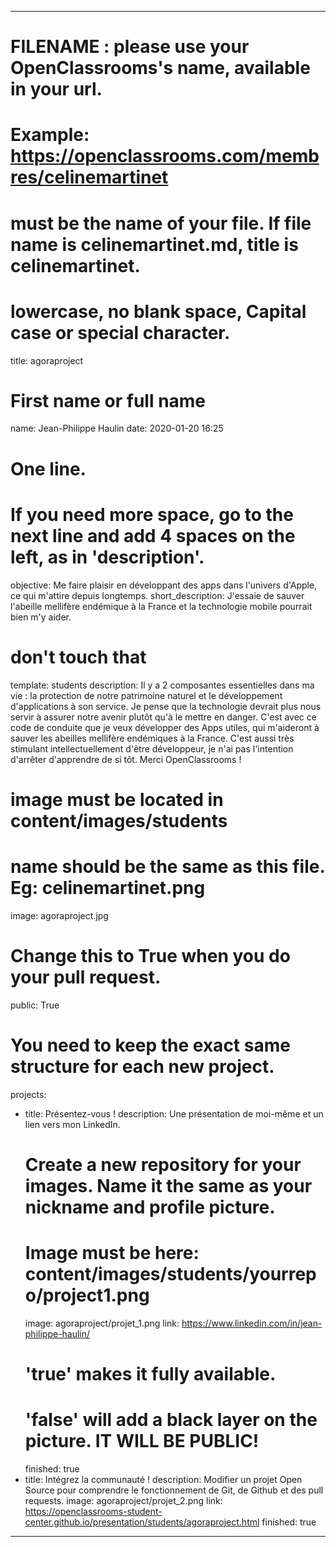 ---

# FILENAME : please use your OpenClassrooms's name, available in your url.
# Example: https://openclassrooms.com/membres/celinemartinet
# must be the name of your file. If file name is celinemartinet.md, title is celinemartinet.
# lowercase, no blank space, Capital case or special character.
title: agoraproject

# First name or full name
name: Jean-Philippe Haulin
date: 2020-01-20 16:25

# One line.
# If you need more space, go to the next line and add 4 spaces on the left, as in 'description'.
objective: Me faire plaisir en développant des apps dans l'univers d'Apple, ce qui m'attire depuis longtemps. 
short_description: J'essaie de sauver l'abeille mellifère endémique à la France et la technologie mobile pourrait bien m'y aider. 

# don't touch that
template: students
description:
    Il y a 2 composantes essentielles dans ma vie : la protection de notre patrimoine naturel et le développement d'applications à son service.
    Je pense que la technologie devrait plus nous servir à assurer notre avenir plutôt qu'à le mettre en danger.
    C'est avec ce code de conduite que je veux développer des Apps utiles, qui m'aideront à sauver les abeilles mellifère endémiques à la France.
    C'est aussi très stimulant intellectuellement d'être développeur, je n'ai pas l'intention d'arrêter d'apprendre de si tôt. 
    Merci OpenClassrooms !

# image must be located in content/images/students
# name should be the same as this file. Eg: celinemartinet.png
image: agoraproject.jpg

# Change this to True when you do your pull request.
public: True

# You need to keep the exact same structure for each new project.
projects:
  - title: Présentez-vous !
    description: Une présentation de moi-même et un lien vers mon LinkedIn.
    # Create a new repository for your images. Name it the same as your nickname and profile picture.
    # Image must be here: content/images/students/yourrepo/project1.png
    image: agoraproject/projet_1.png
    link: https://www.linkedin.com/in/jean-philippe-haulin/
    # 'true' makes it fully available.
    # 'false' will add a black layer on the picture. IT WILL BE PUBLIC!
    finished: true
  - title: Intégrez la communauté !
    description: Modifier un projet Open Source pour comprendre le fonctionnement de Git, de Github et des pull requests. 
    image: agoraproject/projet_2.png
    link: https://openclassrooms-student-center.github.io/presentation/students/agoraproject.html
    finished: true
---